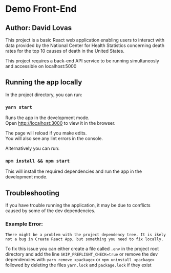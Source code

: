 
# Demo Front-End
## Author: David Lovas

This project is a basic React web application enabling users to interact with data provided by the National Center for Health Statistics concerning death rates for the top 10 causes of death in the United States.

This project requires a back-end API service to be running simultaneosly and accessible on localhost:5000 

## Running the app locally

In the project directory, you can run:

### `yarn start`

Runs the app in the development mode.<br />
Open [http://localhost:3000](http://localhost:3000) to view it in the browser.

The page will reload if you make edits.<br />
You will also see any lint errors in the console.

Alternatively you can run:

### `npm install && npm start`

This will install the required dependencies and run the app in the development mode.

## Troubleshooting

If you have trouble running the application, it may be due to conflicts caused by some of the dev dependencies.

### Example Error:

`There might be a problem with the project dependency tree.
It is ikely not a bug in Create React App, but something you need to fix locally.`

To fix this issue you can either create a file called `.env` in the project root directory and add the line `SKIP_PREFLIGHT_CHECK=true`
or remove the dev dependencies with
`yarn remove <package>` or `npm uninstall <package>` followed by deleting the files `yarn.lock` and `package.lock` if they exist
